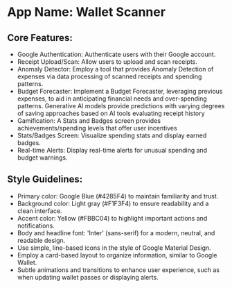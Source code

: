 # **App Name**: Wallet Scanner

## Core Features:

- Google Authentication: Authenticate users with their Google account.
- Receipt Upload/Scan: Allow users to upload and scan receipts.
- Anomaly Detector: Employ a tool that provides Anomaly Detection of expenses via data processing of scanned receipts and spending patterns.
- Budget Forecaster: Implement a Budget Forecaster, leveraging previous expenses, to aid in anticipating financial needs and over-spending patterns.  Generative AI models provide predictions with varying degrees of saving approaches based on AI tools evaluating receipt history
- Gamification: A Stats and Badges screen provides achievements/spending levels that offer user incentives
- Stats/Badges Screen: Visualize spending stats and display earned badges.
- Real-time Alerts: Display real-time alerts for unusual spending and budget warnings.

## Style Guidelines:

- Primary color: Google Blue (#4285F4) to maintain familiarity and trust.
- Background color: Light gray (#F1F3F4) to ensure readability and a clean interface.
- Accent color: Yellow (#FBBC04) to highlight important actions and notifications.
- Body and headline font: 'Inter' (sans-serif) for a modern, neutral, and readable design.
- Use simple, line-based icons in the style of Google Material Design.
- Employ a card-based layout to organize information, similar to Google Wallet.
- Subtle animations and transitions to enhance user experience, such as when updating wallet passes or displaying alerts.